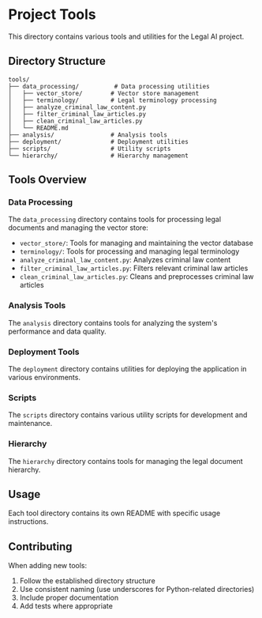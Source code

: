 # Project Tools

This directory contains various tools and utilities for the Legal AI project.

## Directory Structure

```
tools/
├── data_processing/          # Data processing utilities
│   ├── vector_store/        # Vector store management
│   ├── terminology/         # Legal terminology processing
│   ├── analyze_criminal_law_content.py
│   ├── filter_criminal_law_articles.py
│   ├── clean_criminal_law_articles.py
│   └── README.md
├── analysis/                # Analysis tools
├── deployment/              # Deployment utilities
├── scripts/                 # Utility scripts
└── hierarchy/               # Hierarchy management
```

## Tools Overview

### Data Processing

The `data_processing` directory contains tools for processing legal documents and managing the vector store:

- `vector_store/`: Tools for managing and maintaining the vector database
- `terminology/`: Tools for processing and managing legal terminology
- `analyze_criminal_law_content.py`: Analyzes criminal law content
- `filter_criminal_law_articles.py`: Filters relevant criminal law articles
- `clean_criminal_law_articles.py`: Cleans and preprocesses criminal law articles

### Analysis Tools

The `analysis` directory contains tools for analyzing the system's performance and data quality.

### Deployment Tools

The `deployment` directory contains utilities for deploying the application in various environments.

### Scripts

The `scripts` directory contains various utility scripts for development and maintenance.

### Hierarchy

The `hierarchy` directory contains tools for managing the legal document hierarchy.

## Usage

Each tool directory contains its own README with specific usage instructions.

## Contributing

When adding new tools:

1. Follow the established directory structure
2. Use consistent naming (use underscores for Python-related directories)
3. Include proper documentation
4. Add tests where appropriate
